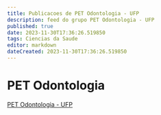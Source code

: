 ```yaml
---
title: Publicacoes de PET Odontologia - UFP
description: feed do grupo PET Odontologia - UFP
published: true
date: 2023-11-30T17:36:26.519850
tags: Ciencias da Saude
editor: markdown
dateCreated: 2023-11-30T17:36:26.519850
---
```


# PET Odontologia
[PET Odontologia - UFP](/grupo/187PETOdontologiaUFP.md)